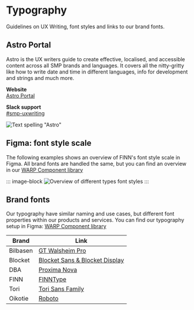 # Typography
Guidelines on UX Writing, font styles and links to our brand fonts.

## Astro Portal
Astro is the UX writers guide to create effective, localised, and accessible content across all SMP brands and languages. It covers all the nitty-gritty like how to write date and time in different languages, info for development and strings and much more.

**Website**<br>
[Astro Portal](https://zeroheight.com/05b2d7be6/p/3162dd-astro-content-style-guide)

**Slack support**<br> 
[#smp-uxwriting](https://sch-chat.slack.com/archives/C05A5JGK269)

![Text spelling "Astro"](/foundations/astro.png)

## Figma: font style scale
The following examples shows an overview of FINN's font style scale in Figma. All brand fonts are handled the same, but you can find an overview in our [WARP Component library](https://www.figma.com/design/oHBCzDdJxHQ6fmFLYWUltf/WARP---Components?node-id=11099-1148)

::: image-block
![Overview of different types font styles](/foundations/font-style-scale.png)
:::

## Brand fonts
Our typography have similar naming and use cases, but different font properties within our products and services. You can find our typography setup in Figma: [WARP Component library](https://www.figma.com/design/oHBCzDdJxHQ6fmFLYWUltf/WARP---Components?node-id=11099-1148) 

| Brand    | Link                                                                                                                   |
| -------- | ---------------------------------------------------------------------------------------------------------------------- |
| Bilbasen | [GT Walsheim Pro](https://drive.google.com/file/d/1rP4hJDm19MotFYGKFnhBygLu9fAzbyWB/view?usp=sharing)                  |
| Blocket  | [Blocket Sans & Blocket Display](https://drive.google.com/drive/folders/1rymmBSeVOXei8NgXWTvRKZMrUsv-XQrY?usp=sharing) |
| DBA      | [Proxima Nova](https://drive.google.com/file/d/11hU6LZcJXXuw03OtiSHwgiL8G5N4pvpx/view?usp=sharing)                     |
| FINN     | [FINNType](https://drive.google.com/file/d/1i8GDCRkqrwX9pcYO2rxgLyYupA1cnAaH/view?usp=drive_link)                      |
| Tori     | [Tori Sans Family](https://drive.google.com/file/d/1edpCXS6yaNqxFqr5MQ3sZPLgXhvBrGPY/view?usp=sharing)                 |
| Oikotie  | [Roboto](https://drive.google.com/file/d/1ft2NRkbY-UYcoaq7AGSmUZnNl0TEGC4Q/view?usp=sharing)                                                                                                         |